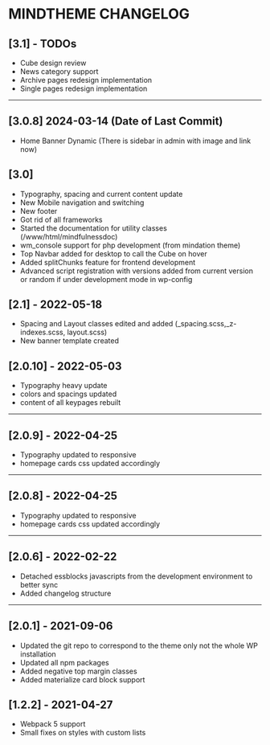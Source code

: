 
# MINDTHEME CHANGELOG

## [3.1] - TODOs

- Cube design review
- News category support
- Archive pages redesign implementation
- Single pages redesign implementation

----------------------------------------------------------------------------------------

## [3.0.8] 2024-03-14 (Date of Last Commit)

- Home Banner Dynamic (There is sidebar in admin with image and link now)

## [3.0]

- Typography, spacing and current content update
- New Mobile navigation and switching
- New footer
- Got rid of all frameworks
- Started the documentation for utility classes (/www/html/mindfulnessdoc)
- wm_console support for php development (from mindation theme)
- Top Navbar added for desktop to call the Cube on hover
- Added splitChunks feature for frontend development
- Advanced script registration with versions added from current version or random if under development mode in wp-config

## [2.1] - 2022-05-18

- Spacing and Layout classes edited and added (_spacing.scss,_z-indexes.scss, layout.scss)
- New banner template created

## [2.0.10] - 2022-05-03

- Typography heavy update
- colors and spacings updated
- content of all keypages rebuilt

***

## [2.0.9] - 2022-04-25

- Typography updated to responsive
- homepage cards css updated accordingly

***

## [2.0.8] - 2022-04-25

- Typography updated to responsive
- homepage cards css updated accordingly

***

## [2.0.6] - 2022-02-22

- Detached essblocks javascripts from the development environment to better sync
- Added changelog structure

***

## [2.0.1] - 2021-09-06

- Updated the git repo to correspond to the theme only not the whole WP installation
- Updated all npm packages
- Added negative top margin classes
- Added materialize card block support

## [1.2.2] - 2021-04-27

- Webpack 5 support
- Small fixes on styles with custom lists
